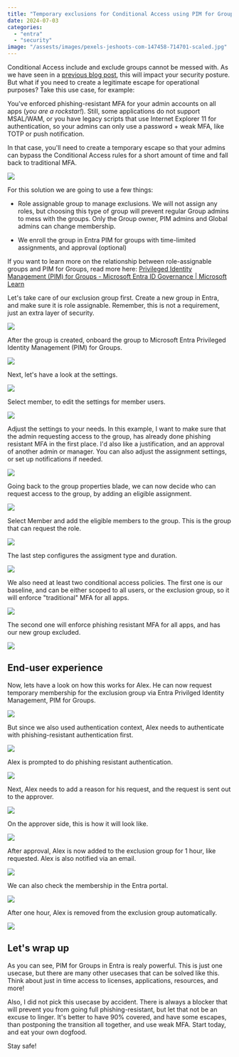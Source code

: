 ```yaml
---
title: "Temporary exclusions for Conditional Access using PIM for Groups"
date: 2024-07-03
categories: 
  - "entra"
  - "security"
image: "/assests/images/pexels-jeshoots-com-147458-714701-scaled.jpg"
---
```


Conditional Access include and exclude groups cannot be messed with. As we have seen in a [previous blog post](https://janbakker.tech/prevent-conditional-access-bypass-with-restricted-management-administrative-units-in-entra-id/), this will impact your security posture. But what if you need to create a legitimate escape for operational purposes? Take this use case, for example:

You've enforced phishing-resistant MFA for your admin accounts on all apps (_you are a rockstar!_). Still, some applications do not support MSAL/WAM, or you have legacy scripts that use Internet Explorer 11 for authentication, so your admins can only use a password + weak MFA, like TOTP or push notification.

In that case, you'll need to create a temporary escape so that your admins can bypass the Conditional Access rules for a short amount of time and fall back to traditional MFA.

![](/assets/images/image-21.png)

For this solution we are going to use a few things:

- Role assignable group to manage exclusions. We will not assign any roles, but choosing this type of group will prevent regular Group admins to mess with the groups. Only the Group owner, PIM admins and Global admins can change membership.

- We enroll the group in Entra PIM for groups with time-limited assignments, and approval (optional)

If you want to learn more on the relationship between role-assignable groups and PIM for Groups, read more here: [Privileged Identity Management (PIM) for Groups - Microsoft Entra ID Governance | Microsoft Learn](https://learn.microsoft.com/en-us/entra/id-governance/privileged-identity-management/concept-pim-for-groups#relationship-between-role-assignable-groups-and-pim-for-groups)

Let's take care of our exclusion group first. Create a new group in Entra, and make sure it is role assignable. Remember, this is not a requirement, just an extra layer of security.

![](/assets/images/image-20.png)

After the group is created, onboard the group to Microsoft Entra Privileged Identity Management (PIM) for Groups.

![](/assets/images/image-22.png)

Next, let's have a look at the settings.

![](/assets/images/image-24.png)

Select member, to edit the settings for member users.

![](/assets/images/image-25.png)

Adjust the settings to your needs. In this example, I want to make sure that the admin requesting access to the group, has already done phishing resistant MFA in the first place. I'd also like a justification, and an approval of another admin or manager. You can also adjust the assignment settings, or set up notifications if needed.

![](/assets/images/image-26.png)

Going back to the group properties blade, we can now decide who can request access to the group, by adding an eligible assignment.

![](/assets/images/image-27.png)

Select Member and add the eligible members to the group. This is the group that can request the role.

![](/assets/images/image-28.png)

The last step configures the assigment type and duration.

![](/assets/images/image-29.png)

We also need at least two conditional access policies. The first one is our baseline, and can be either scoped to all users, or the exclusion group, so it will enforce "traditional" MFA for all apps.

![](/assets/images/image-39.png)

The second one will enforce phishing resistant MFA for all apps, and has our new group excluded.

![](/assets/images/image-38.png)

## End-user experience

Now, lets have a look on how this works for Alex. He can now request temporary membership for the exclusion group via Entra Privilged Identity Management, PIM for Groups.

![](/assets/images/image-31.png)

But since we also used authentication context, Alex needs to authenticate with phishing-resistant authentication first.

![](/assets/images/image-30.png)

Alex is prompted to do phishing resistant authentication.

![](/assets/images/image-37.png)

Next, Alex needs to add a reason for his request, and the request is sent out to the approver.

![](/assets/images/image-32.png)

On the approver side, this is how it will look like.

![](/assets/images/image-34.png)

After approval, Alex is now added to the exclusion group for 1 hour, like requested. Alex is also notified via an email.

![](/assets/images/image-35.png)

We can also check the membership in the Entra portal.

![](/assets/images/image-36.png)

After one hour, Alex is removed from the exclusion group automatically.

![](/assets/images/image-40.png)

## Let's wrap up

As you can see, PIM for Groups in Entra is realy powerful. This is just one usecase, but there are many other usecases that can be solved like this. Think about just in time access to licenses, applications, resources, and more!  
  
Also, I did not pick this usecase by accident. There is always a blocker that will prevent you from going full phishing-resistant, but let that not be an excuse to linger. It's better to have 90% covered, and have some escapes, than postponing the transition all together, and use weak MFA. Start today, and eat your own dogfood.

Stay safe!
